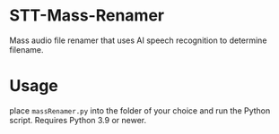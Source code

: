 # STT-Mass-Renamer
Mass audio file renamer that uses AI speech recognition to determine filename.

# Usage
place `massRenamer.py` into the folder of your choice and run the Python script. Requires Python 3.9 or newer.
